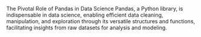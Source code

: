 The Pivotal Role of Pandas in Data Science
Pandas, a Python library, is indispensable in data science, enabling efficient data cleaning, 
manipulation, and exploration through its versatile structures and functions,
facilitating insights from raw datasets for analysis and modeling.
